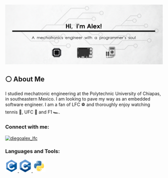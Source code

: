 <div id="header" align="center">
  <img src="https://github.com/diegoalexglz/diegoalexglz/blob/main/images/GitHub%20ReadMe.png?raw=true" "/>
</div>

## ⚪️ About Me
I studied mechatronic engineering at the Polytechnic University of Chiapas, in southeastern Mexico. I am looking to pave my way as an embedded software engineer. I am a fan of LFC ⚽️ and thoroughly enjoy watching tennis 🥎, UFC 🥊 and F1 🏎.


<h3 align="left">Connect with me:</h3>
<p align="left">
<a href="https://twitter.com/diegoalex_lfc" target="blank"><img align="center" src="https://raw.githubusercontent.com/rahuldkjain/github-profile-readme-generator/master/src/images/icons/Social/twitter.svg" alt="diegoalex_lfc" height="30" width="40" /></a>
</p>

<h3 align="left">Languages and Tools:</h3>
<p align="left"> <a href="https://www.cprogramming.com/" target="_blank" rel="noreferrer"> <img src="https://raw.githubusercontent.com/devicons/devicon/master/icons/c/c-original.svg" alt="c" width="40" height="40"/> </a> <a href="https://www.w3schools.com/cpp/" target="_blank" rel="noreferrer"> <img src="https://raw.githubusercontent.com/devicons/devicon/master/icons/cplusplus/cplusplus-original.svg" alt="cplusplus" width="40" height="40"/> </a> <a href="https://www.python.org" target="_blank" rel="noreferrer"> <img src="https://raw.githubusercontent.com/devicons/devicon/master/icons/python/python-original.svg" alt="python" width="40" height="40"/> </a> </p>
